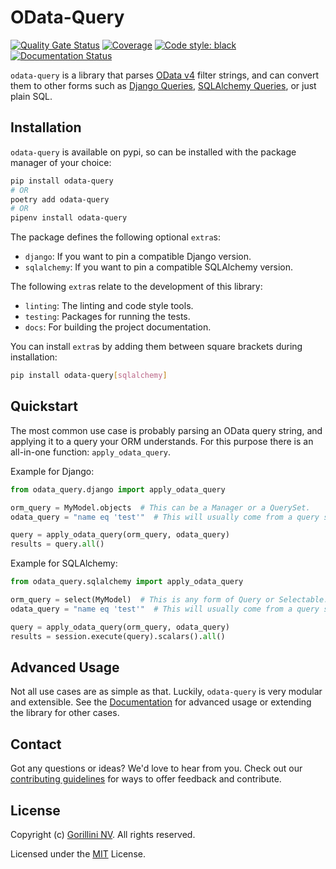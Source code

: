 # OData-Query

[![Quality Gate Status](https://sonarcloud.io/api/project_badges/measure?project=gorillaco_odata-query&metric=alert_status&token=cb35257e036d950788a0f628af7062929318482b)](https://sonarcloud.io/dashboard?id=gorillaco_odata-query)
[![Coverage](https://sonarcloud.io/api/project_badges/measure?project=gorillaco_odata-query&metric=coverage&token=cb35257e036d950788a0f628af7062929318482b)](https://sonarcloud.io/dashboard?id=gorillaco_odata-query)
[![Code style: black](https://img.shields.io/badge/code%20style-black-000000.svg)](https://github.com/psf/black)
[![Documentation Status](https://readthedocs.org/projects/odata-query/badge/?version=latest)](https://odata-query.readthedocs.io/en/latest/?badge=latest)

`odata-query` is a library that parses [OData v4](https://www.odata.org/) filter strings, and can convert
them to other forms such as
[Django Queries](https://docs.djangoproject.com/en/3.2/topics/db/queries/),
[SQLAlchemy Queries](https://docs.sqlalchemy.org/en/14/orm/loading_objects.html),
or just plain SQL.


## Installation

`odata-query` is available on pypi, so can be installed with the package manager
of your choice:

```bash
pip install odata-query
# OR
poetry add odata-query
# OR
pipenv install odata-query
```

The package defines the following optional `extra`s:

- `django`: If you want to pin a compatible Django version.
- `sqlalchemy`: If you want to pin a compatible SQLAlchemy version.


The following `extra`s relate to the development of this library:

- `linting`: The linting and code style tools.
- `testing`: Packages for running the tests.
- `docs`: For building the project documentation.


You can install `extra`s by adding them between square brackets during
installation:

```bash
pip install odata-query[sqlalchemy]
```

## Quickstart

The most common use case is probably parsing an OData query string, and applying
it to a query your ORM understands. For this purpose there is an all-in-one function:
`apply_odata_query`.

Example for Django:

```python
from odata_query.django import apply_odata_query

orm_query = MyModel.objects  # This can be a Manager or a QuerySet.
odata_query = "name eq 'test'"  # This will usually come from a query string parameter.

query = apply_odata_query(orm_query, odata_query)
results = query.all()
```


Example for SQLAlchemy:

```python
from odata_query.sqlalchemy import apply_odata_query

orm_query = select(MyModel)  # This is any form of Query or Selectable.
odata_query = "name eq 'test'"  # This will usually come from a query string parameter.

query = apply_odata_query(orm_query, odata_query)
results = session.execute(query).scalars().all()
```

<!--- splitinclude-1 -->

## Advanced Usage

Not all use cases are as simple as that. Luckily, `odata-query` is very modular
and extensible. See the [Documentation](docs/source/index.rst) for advanced usage
or extending the library for other cases.

<!--- splitinclude-2 -->

## Contact

Got any questions or ideas? We'd love to hear from you. Check out our
[contributing guidelines](CONTRIBUTING.md) for ways to offer feedback and
contribute.


## License

Copyright (c) [Gorillini NV](https://gorilla.co/).
All rights reserved.

Licensed under the [MIT](LICENSE) License.
